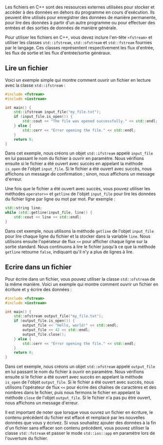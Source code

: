Les fichiers en C++ sont des ressources externes utilisées pour stocker et accéder à des données en dehors du programme en cours d'exécution. Ils peuvent être utilisés pour enregistrer des données de manière permanente, pour lire des données à partir d'un autre programme ou pour effectuer des entrées et des sorties de données de manière générale.

Pour utiliser les fichiers en C++, vous devez inclure l'en-tête `<fstream>` et utiliser les classes `std::ifstream`, `std::ofstream` et `std::fstream` fournies par le langage. Ces classes représentent respectivement les flux d'entrée, les flux de sortie et les flux d'entrée/sortie généraux.

## Lire un fichier

Voici un exemple simple qui montre comment ouvrir un fichier en lecture avec la classe `std::ifstream` :

```cpp
#include <fstream>
#include <iostream>

int main() {
	std::ifstream input_file("my_file.txt");
	if (input_file.is_open()) {
		std::cout << "The file was opened successfully." << std::endl;
	} else {
		std::cerr << "Error opening the file." << std::endl;
	}
	return 0;
}
```

Dans cet exemple, nous créons un objet `std::ifstream` appelé `input_file` en lui passant le nom du fichier à ouvrir en paramètre. Nous vérifions ensuite si le fichier a été ouvert avec succès en appelant la méthode `is_open` de l'objet `input_file`. Si le fichier a été ouvert avec succès, nous affichons un message de confirmation ; sinon, nous affichons un message d'erreur.

Une fois que le fichier a été ouvert avec succès, vous pouvez utiliser les méthodes `operator>>` et `getline` de l'objet `input_file` pour lire les données du fichier ligne par ligne ou mot par mot. Par exemple :

```cpp
std::string line;
while (std::getline(input_file, line)) {
	std::cout << line << std::endl;
}
```

Dans cet exemple, nous utilisons la méthode `getline` de l'objet `input_file` pour lire chaque ligne du fichier et la stocker dans la variable `line`. Nous utilisons ensuite l'opérateur de flux `<<` pour afficher chaque ligne sur la sortie standard. Nous continuons à lire le fichier jusqu'à ce que la méthode `getline` retourne `false`, indiquant qu'il n'y a plus de lignes à lire.

## Ecrire dans un fichier

Pour écrire dans un fichier, vous pouvez utiliser la classe `std::ofstream` de la même manière. Voici un exemple qui montre comment ouvrir un fichier en écriture et y écrire des données :

```cpp
#include <fstream>
#include <iostream>

int main() { 
	std::ofstream output_file("my_file.txt"); 
	if (output_file.is_open()) { 
		output_file << "Hello, world!" << std::endl; 
		output_file << 42 << std::endl; 
		output_file.close(); 
	} else { 
		std::cerr << "Error opening the file." << std::endl; 
	} 
	return 0; 
}
```

Dans cet exemple, nous créons un objet `std::ofstream` appelé `output_file` en lui passant le nom du fichier à ouvrir en paramètre. Nous vérifions ensuite si le fichier a été ouvert avec succès en appelant la méthode `is_open` de l'objet `output_file`. Si le fichier a été ouvert avec succès, nous utilisons l'opérateur de flux `<<` pour écrire des chaînes de caractères et des nombres dans le fichier, puis nous fermons le fichier en appelant la méthode `close` de l'objet `output_file`. Si le fichier n'a pas pu être ouvert, nous affichons un message d'erreur. 

Il est important de noter que lorsque vous ouvrez un fichier en écriture, le contenu précédent du fichier est effacé et remplacé par les nouvelles données que vous y écrivez. Si vous souhaitez ajouter des données à la fin d'un fichier sans effacer son contenu précédent, vous pouvez utiliser la classe `std::fstream` et passer le mode `std::ios::app` en paramètre lors de l'ouverture du fichier.
